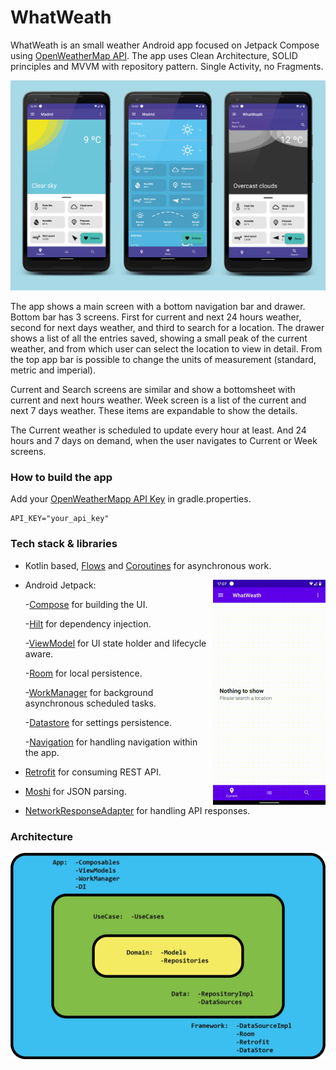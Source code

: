 # WhatWeath
WhatWeath is an small weather Android app focused on Jetpack Compose using [OpenWeatherMap API](https://openweathermap.org/api). The app uses Clean Architecture, SOLID principles and MVVM with repository pattern. Single Activity, no Fragments.

![alt text](https://github.com/Javicompi/WhatWeath/blob/master/previews/Presentation.png "Preview")

The app shows a main screen with a bottom navigation bar and drawer. Bottom bar has 3 screens. First for current and next 24 hours weather, second for next days weather, and third to search for a location. The drawer shows a list of all the entries saved, showing a small peak of the current weather, and from which user can select the location to view in detail. From the top app bar is possible to change the units of measurement (standard, metric and imperial).

Current and Search screens are similar and show a bottomsheet with current and next hours weather. Week screen is a list of the current and next 7 days weather. These items are expandable to show the details.

The Current weather is scheduled to update every hour at least. And 24 hours and 7 days on demand, when the user navigates to Current or Week screens.

### How to build the app
Add your [OpenWeatherMapp API Key](https://home.openweathermap.org/api_keys) in gradle.properties.

```
API_KEY="your_api_key"
```

### Tech stack & libraries
* Kotlin based, [Flows](https://kotlinlang.org/docs/flow.html) and [Coroutines](https://kotlinlang.org/docs/coroutines-overview.html) for asynchronous work.

<img align="right" width="180" height="360" src="https://github.com/Javicompi/WhatWeath/blob/master/previews/video_preview.gif">

* Android Jetpack:
  
  -[Compose](https://developer.android.com/jetpack/compose) for building the UI.
  
  -[Hilt](https://developer.android.com/training/dependency-injection/hilt-android) for dependency injection.
  
  -[ViewModel](https://developer.android.com/topic/libraries/architecture/viewmodel) for UI state holder and lifecycle aware.
  
  -[Room](https://developer.android.com/training/data-storage/room) for local persistence.
  
  -[WorkManager](https://developer.android.com/topic/libraries/architecture/workmanager) for background asynchronous scheduled tasks.
  
  -[Datastore](https://developer.android.com/topic/libraries/architecture/datastore) for settings persistence.
  
  -[Navigation](https://developer.android.com/jetpack/compose/navigation) for handling navigation within the app.
  
* [Retrofit](https://square.github.io/retrofit/) for consuming REST API.
* [Moshi](https://github.com/square/moshi) for JSON parsing.
* [NetworkResponseAdapter](https://github.com/haroldadmin/NetworkResponseAdapter) for handling API responses.

### Architecture

![alt text](https://github.com/Javicompi/WhatWeath/blob/master/previews/Architecture.png "Architecture")
